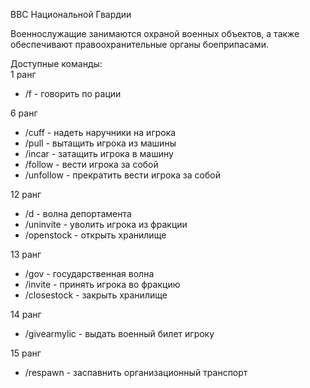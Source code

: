 ВВС Национальной Гвардии

Военнослужащие занимаются охраной военных объектов, а также обеспечивают правоохранительные органы боеприпасами.  
  
Доступные команды:  
1 ранг

*   /f - говорить по рации

  
6 ранг

*   /cuff - надеть наручники на игрока
*   /pull - вытащить игрока из машины
*   /incar - затащить игрока в машину
*   /follow - вести игрока за собой
*   /unfollow - прекратить вести игрока за собой

  
12 ранг

*   /d - волна депортамента
*   /uninvite - уволить игрока из фракции
*   /openstock - открыть хранилище

  
13 ранг

*   /gov - государственная волна
*   /invite - принять игрока во фракцию
*   /closestock - закрыть хранилище

  
14 ранг

*   /givearmylic - выдать военный билет игроку

  
15 ранг

*   /respawn - заспавнить организационный транспорт